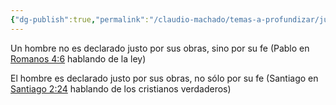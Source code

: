 ```yaml
---
{"dg-publish":true,"permalink":"/claudio-machado/temas-a-profundizar/justo-por-obras-o-por-fe/"}
---
```


Un hombre no es declarado justo por sus obras, sino por su fe (Pablo en [Romanos 4:6](https://wol.jw.org/es/wol/b/r4/lp-s/nwtsty/45/4#v=45:4:6) hablando de la ley)

El hombre es declarado justo por sus obras, no sólo por su fe (Santiago en  [Santiago 2:24](https://wol.jw.org/es/wol/b/r4/lp-s/nwtsty/59/2#v=59:2:24) hablando de los cristianos verdaderos)